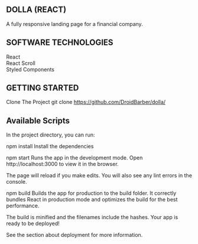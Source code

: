 ## DOLLA (REACT)

A fully responsive landing page for a financial company.

## SOFTWARE TECHNOLOGIES

React<br>
React Scroll<br>
Styled Components<br>

## GETTING STARTED

Clone The Project
git clone https://github.com/DroidBarber/dolla/

## Available Scripts
In the project directory, you can run:

npm install
Install the dependencies

npm start
Runs the app in the development mode.
Open http://localhost:3000 to view it in the browser.

The page will reload if you make edits.
You will also see any lint errors in the console.

npm build
Builds the app for production to the build folder.
It correctly bundles React in production mode and optimizes the build for the best performance.

The build is minified and the filenames include the hashes.
Your app is ready to be deployed!

See the section about deployment for more information.

